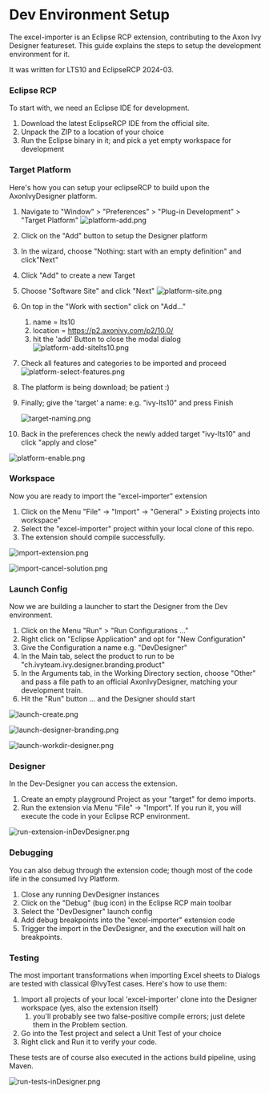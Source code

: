 # Dev Environment Setup

The excel-importer is an Eclipse RCP extension, contributing to the Axon Ivy Designer featureset. This guide explains the steps to setup the development environment for it.

It was written for LTS10 and EclipseRCP 2024-03.

### Eclipse RCP

To start with, we need an Eclipse IDE for development.

1. Download the latest EclipseRCP IDE from the official site. 
2. Unpack the ZIP to a location of your choice
3. Run the Eclipse binary in it; and pick a yet empty workspace for development

### Target Platform

Here's how you can setup your eclipseRCP to build upon the AxonIvyDesigner platform.

1. Navigate to "Window" > "Preferences" > "Plug-in Development" > "Target Platform"  ![platform-add.png](platform-add.png)

2. Click on the "Add" button to setup the Designer platform

3. In the wizard, choose "Nothing: start with an empty definition" and click"Next"

4. Click "Add" to create a new Target

5. Choose "Software Site" and click "Next"
   ![platform-site.png](platform-site.png)

6. On top in the "Work with section" click on "Add..."
   
   1. name = lts10
   2. location = https://p2.axonivy.com/p2/10.0/
   3. hit the 'add' Button to close the modal dialog
      ![platform-add-sitelts10.png](platform-add-sitelts10.png)

7. Check all features and categories to be imported and proceed
   ![platform-select-features.png](platform-select-features.png)

8. The platform is being download; be patient :)

9. Finally; give the 'target' a name: e.g. "ivy-lts10" and press Finish
   
   ![target-naming.png](target-naming.png)

10. Back in the preferences check the newly added target "ivy-lts10" and click "apply and close"

![platform-enable.png](platform-enable.png)

### Workspace

Now you are ready to import the "excel-importer" extension

1. Click on the Menu "File" -> "Import" -> "General" > Existing projects into workspace"
2. Select the "excel-importer" project within your local clone of this repo.
3. The extension should compile successfully.

![import-extension.png](import-extension.png)

![import-cancel-solution.png](import-cancel-solution.png)

### Launch Config

Now we are building a launcher to start the Designer from the Dev environment.

1. Click on the Menu "Run" > "Run Configurations ..."
2. Right click on "Eclipse Application" and opt for "New Configuration"
3. Give the Configuration a name e.g. "DevDesigner"
4. In the Main tab, select the product to run to be "ch.ivyteam.ivy.designer.branding.product" 
5. In the Arguments tab, in the Working Directory section, choose "Other" and pass a file path to an official AxonIvyDesigner, matching your development train.
6. Hit the "Run" button ... and the Designer should start

![launch-create.png](launch-create.png)

![launch-designer-branding.png](launch-designer-branding.png)

![launch-workdir-designer.png](launch-workdir-designer.png)

### Designer

In the Dev-Designer you can access the extension.

1. Create an empty playground Project as your "target" for demo imports.
2. Run the extension via Menu "File" -> "Import". If you run it, you will execute the code in your Eclipse RCP environment.

![run-extension-inDevDesigner.png](run-extension-inDevDesigner.png)

 

### Debugging

You can also debug through the extension code; though most of the code life in the consumed Ivy Platform.

1. Close any running DevDesigner instances
2. Click on the "Debug" (bug icon) in the Eclipse RCP main toolbar
3. Select the "DevDesigner" launch config
4. Add debug breakpoints into the "excel-importer" extension code
5. Trigger the import in the DevDesigner, and the execution will halt on breakpoints.

### Testing

The most important transformations when importing Excel sheets to Dialogs are tested with classical @IvyTest cases. Here's how to use them:

1. Import all projects of your local 'excel-importer' clone into the Designer workspace (yes, also the extension itself)
   1. you'll probably see two false-positive compile errors; just delete them in the Problem section.
2. Go into the Test project and select a Unit Test of your choice
3. Right click and Run it to verify your code.

These tests are of course also executed in the actions build pipeline, using Maven.

![run-tests-inDesigner.png](run-tests-inDesigner.png)
